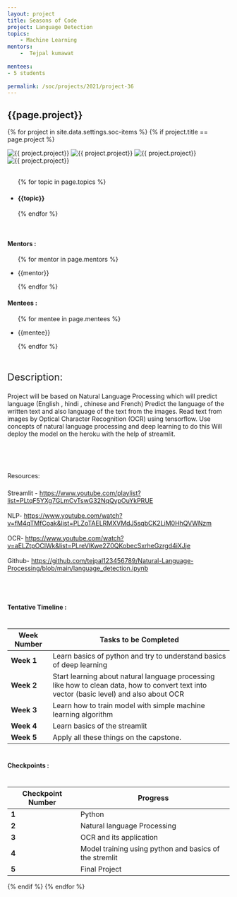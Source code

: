 ```yaml
---
layout: project
title: Seasons of Code
project: Language Detection
topics:
    - Machine Learning
mentors:
    -  Tejpal kumawat        
    
mentees:
- 5 students   
    
permalink: /soc/projects/2021/project-36
---
```


<h2 class="display1 m-3 p-3 text-center project-title">{{page.project}}</h2>

{% for project in site.data.settings.soc-items %}
{% if project.title == page.project %}
<div class ="img-soc d-block"> 
    <img src="{{ site.baseurl }}/{{ project.image }}" alt="{{ project.project}}" class="image-1">
    <img src="{{ site.baseurl }}/{{ project.image }}" alt="{{ project.project}}" class="image-2">
    <img src="{{ site.baseurl }}/{{ project.image }}" alt="{{ project.project}}" class="image-3">
    <img src="{{ site.baseurl }}/{{ project.image }}" alt="{{ project.project}}" class="image-4">
</div>

<div>
    <br>
    <ul>
        {% for topic in page.topics %}
        <li><h4 class="text-primary text-center">{{topic}}</h4></li>
        {% endfor %}
    </ul>
    <br>
    <h4 class="display3  ">Mentors :</h4> 
    <ul>
        {% for mentor in page.mentors %}
        <li><p class="lead">{{mentor}}</p></li>
        {% endfor %}
    </ul>
    <h4 class="display3  ">Mentees :</h4> 
    <ul>
        {% for mentee in page.mentees %}
        <li><p class="lead">{{mentee}}</p></li>
        {% endfor %}
    </ul>
</div>
<div>
    <p class="display3 project-desc" style = "font-size:22px;" >
        <br>
        Description:

Project will be based on Natural Language Processing which will predict language (English , hindi , chinese and French)
Predict the language of the written text and also language of the text from the images.
Read text from images by Optical Character Recognition (OCR) using tensorflow.
Use concepts of natural language processing and deep learning to do this
Will deploy the model on the heroku with the help of streamlit.

<br><br>

</p>
<p class= "lead" style = "font-size:30px;"> 

Resources:

</p>
  <p class="display3" style = "font-size:22px;" >


Streamlit - https://www.youtube.com/playlist?list=PLtqF5YXg7GLmCvTswG32NqQypOuYkPRUE
<br><br>
NLP- https://www.youtube.com/watch?v=fM4qTMfCoak&list=PLZoTAELRMXVMdJ5sqbCK2LiM0HhQVWNzm
<br><br>
OCR- https://www.youtube.com/watch?v=aELZtpOClWk&list=PLreVlKwe2Z0QKobecSxrheGzrgd4iXJje
<br><br>
Github- https://github.com/tejpal123456789/Natural-Language-Processing/blob/main/language_detection.ipynb
       </p> <br>
</div>
<div>
    <h4 class="display3" style="margin:40px 0px 40px 0px;">Tentative Timeline :</h4>
    <table class="table table-striped">
  <thead>
    <tr>
      <th>Week Number</th>
      <th>Tasks to be Completed</th>
    </tr>
  </thead>
  <tbody>
    <tr>
      <td><strong>Week 1</strong></td>
      <td>Learn basics of python and try to understand basics of deep learning</td>
    </tr>
    <tr>
      <td><strong>Week 2</strong></td>
      <td>Start learning about natural language processing like how to clean data, how to convert text into vector  (basic level) and also about OCR</td>
    </tr>
    <tr>
      <td><strong>Week 3</strong></td>
      <td>Learn how to train model with simple machine learning algorithm</td>
    </tr>
    <tr>
      <td><strong>Week 4</strong></td>
      <td>Learn basics of the streamlit</td>
    </tr>
    <tr>
      <td><strong>Week 5</strong></td>
      <td>Apply all these things on the capstone.</td>
    </tr>
  </tbody>
</table>
</div>
<div class="d-flex">
<div>
    <h4 class="display3" style="margin:40px 0px 40px 0px;">Checkpoints :</h4>
    <table class="table table-striped">
  <thead>
    <tr>
      <th>Checkpoint Number</th>
      <th>Progress</th>
    </tr>
  </thead>
  <tbody>
    <tr>
      <td><strong>1</strong></td>
      <td>Python</td>
    </tr>
    <tr>
      <td><strong>2</strong></td>
      <td>Natural language Processing</td>
    </tr>
    <tr>
      <td><strong>3</strong></td>
      <td>OCR and its application</td>
    </tr>
    <tr>
      <td><strong>4</strong></td>
      <td>Model training using python and basics of the stremlit</td>
    </tr>
    <tr>
      <td><strong>5</strong></td>
      <td>Final Project</td>
    </tr>
  </tbody>
</table>
</div>
</div>
{% endif %}
{% endfor %}
